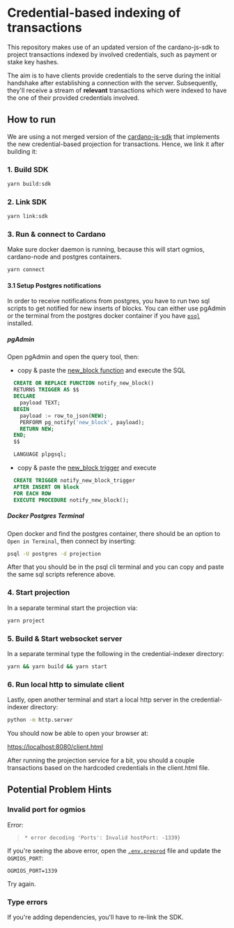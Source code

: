 # Credential-based indexing of transactions

This repository makes use of an updated version of the cardano-js-sdk to project transactions indexed by involved credentials, such as payment or stake key hashes.

The aim is to have clients provide credentials to the serve during the initial handshake after establishing a connection with the server. Subsequently, they'll receive a stream of **relevant** transactions which were indexed to have the one of their provided credentials involved.

## How to run

We are using a not merged version of the [cardano-js-sdk](https://github.com/will-break-it/cardano-js-sdk) that implements the new credential-based projection for transactions. Hence, we link it after building it:

### 1. Build SDK

```bash
yarn build:sdk
```

### 2. Link SDK

```bash
yarn link:sdk
```

### 3. Run & connect to Cardano

Make sure docker daemon is running, because this will start ogmios, cardano-node and postgres containers.

```bash
yarn connect
```

#### 3.1 Setup Postgres notifications

In order to receive notifications from postgres, you have to run two sql scripts to get notified for new inserts of blocks.
You can either use pgAdmin or the terminal from the postgres docker container if you have [`psql`](https://www.timescale.com/blog/how-to-install-psql-on-mac-ubuntu-debian-windows/) installed.

##### pgAdmin

Open pgAdmin and open the query tool, then:

- copy & paste the [new_block function](./sql/notify_new_block.function.sql) and execute the SQL

```sql
  CREATE OR REPLACE FUNCTION notify_new_block()
  RETURNS TRIGGER AS $$
  DECLARE
    payload TEXT;
  BEGIN
    payload := row_to_json(NEW);
    PERFORM pg_notify('new_block', payload);
    RETURN NEW;
  END;
  $$

  LANGUAGE plpgsql;
```

- copy & paste the [new_block trigger](./sql/notify_new_block.trigger.sql) and execute

```sql
  CREATE TRIGGER notify_new_block_trigger
  AFTER INSERT ON block
  FOR EACH ROW
  EXECUTE PROCEDURE notify_new_block();
```

##### Docker Postgres Terminal

Open docker and find the postgres container, there should be an option to `Open in Terminal`, then connect by inserting:

```bash
psql -U postgres -d projection
```

After that you should be in the psql cli terminal and you can copy and paste the same sql scripts reference above.

### 4. Start projection

In a separate terminal start the projection via:

```bash
yarn project
```

### 5. Build & Start websocket server

In a separate terminal type the following in the credential-indexer directory:

```bash
yarn && yarn build && yarn start
```

### 6. Run local http to simulate client

Lastly, open another terminal and start a local http server in the credential-indexer directory:

```bash
python -m http.server
```

You should now be able to open your browser at:

[https://localhost:8080/client.html](https://localhost:8080/client.html)

After running the projection service for a bit, you should a couple transactions based on the hardcoded credentials in the client.html file.

## Potential Problem Hints

### Invalid port for ogmios

Error:

> `* error decoding 'Ports': Invalid hostPort: -1339}`

If you're seeing the above error, open the [`.env.preprod`](./cardano-js-sdk/packages/cardano-services/environments/.env.preprod) file and update the `OGMIOS_PORT`:

```env
OGMIOS_PORT=1339
```

Try again.

### Type errors

If you're adding dependencies, you'll have to re-link the SDK.
